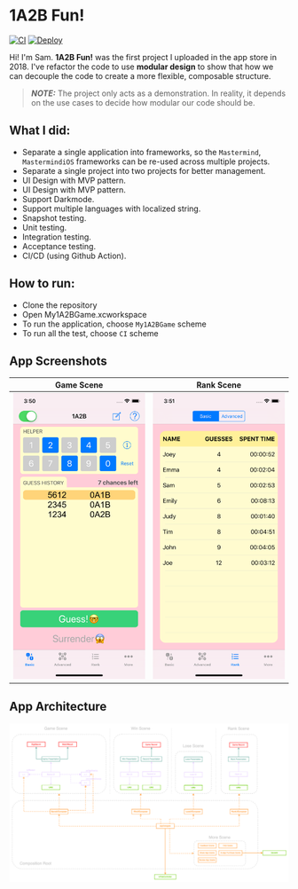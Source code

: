 # 1A2B Fun!
[![CI](https://github.com/startover205/My1A2BGame/actions/workflows/CI.yml/badge.svg)](https://github.com/startover205/My1A2BGame/actions/workflows/CI.yml) [![Deploy](https://github.com/startover205/My1A2BGame/actions/workflows/Deploy.yml/badge.svg)](https://github.com/startover205/My1A2BGame/actions/workflows/Deploy.yml)

Hi! I'm Sam. **1A2B Fun!** was the first project I uploaded in the app store in 2018.
I've refactor the code to use **modular design** to show that how we can decouple the code to create a more flexible, composable structure.
> **_NOTE:_**  The project only acts as a demonstration. In reality, it depends on the use cases to decide how modular our code should be.

## What I did:
  - Separate a single application into frameworks, so the `Mastermind`, `MastermindiOS` frameworks can be re-used across multiple projects.
  - Separate a single project into two projects for better management.
  - UI Design with MVP pattern.
  - UI Design with MVP pattern.
  - Support Darkmode.
  - Support multiple languages with localized string.
  - Snapshot testing.
  - Unit testing.
  - Integration testing.
  - Acceptance testing.
  - CI/CD (using Github Action).

## How to run:
  - Clone the repository
  - Open My1A2BGame.xcworkspace
  - To run the application, choose `My1A2BGame` scheme
  - To run all the test, choose `CI` scheme

## App Screenshots  
Game Scene                 |  Rank Scene
:-------------------------:|:-------------------------:
![](gameScene.png)         |  ![](rankScene.png)

##  App Architecture
![](architecture.png)
